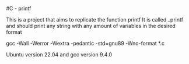 #C - printf

This is a project that aims to replicate the function printf
It is called _printf and should print any string with any amount of variables in the desired format

gcc -Wall -Werror -Wextra -pedantic -std=gnu89 -Wno-format *.c

Ubuntu version 22.04 and gcc version 9.4.0
